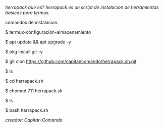 *herrapack*
*que es?* 
*herrapack es un script de instalacion de herramientas basicas para termux.*

comandos de instalacion.

$ termux-configuración-almacenamiento

$ apt update && apt upgrade -y

$ pkg install git -y

$ git clon https://github.com/capitancomando/herrapack.sh.git

$ ls

$ cd herrapack.sh

$ chomod 711 herrapack.sh

$ ls

$ bash herrapack.sh

*creador: Capitán Comando*
